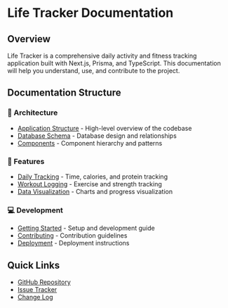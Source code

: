 # Life Tracker Documentation

## Overview
Life Tracker is a comprehensive daily activity and fitness tracking application built with Next.js, Prisma, and TypeScript. This documentation will help you understand, use, and contribute to the project.

## Documentation Structure

### 📐 Architecture
- [Application Structure](./architecture/app-structure.md) - High-level overview of the codebase
- [Database Schema](./architecture/database.md) - Database design and relationships
- [Components](./architecture/components.md) - Component hierarchy and patterns

### 🎯 Features
- [Daily Tracking](./features/daily-tracking.md) - Time, calories, and protein tracking
- [Workout Logging](./features/workout-logging.md) - Exercise and strength tracking
- [Data Visualization](./features/data-viz.md) - Charts and progress visualization

### 💻 Development
- [Getting Started](./development/getting-started.md) - Setup and development guide
- [Contributing](./development/contributing.md) - Contribution guidelines
- [Deployment](./development/deployment.md) - Deployment instructions

## Quick Links
- [GitHub Repository](your-repo-link)
- [Issue Tracker](your-issues-link)
- [Change Log](./CHANGELOG.md)
